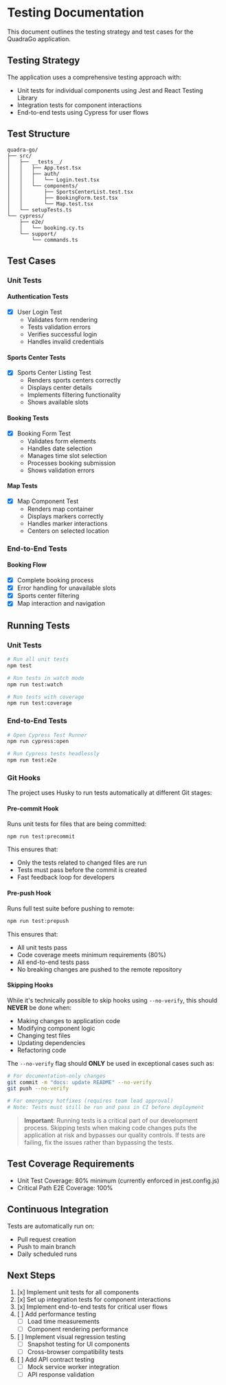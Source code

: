 # Testing Documentation

This document outlines the testing strategy and test cases for the QuadraGo application.

## Testing Strategy

The application uses a comprehensive testing approach with:
- Unit tests for individual components using Jest and React Testing Library
- Integration tests for component interactions
- End-to-end tests using Cypress for user flows

## Test Structure

```
quadra-go/
├── src/
│   ├── __tests__/
│   │   ├── App.test.tsx
│   │   ├── auth/
│   │   │   └── Login.test.tsx
│   │   └── components/
│   │       ├── SportsCenterList.test.tsx
│   │       ├── BookingForm.test.tsx
│   │       └── Map.test.tsx
│   └── setupTests.ts
└── cypress/
    ├── e2e/
    │   └── booking.cy.ts
    └── support/
        └── commands.ts
```

## Test Cases

### Unit Tests

#### Authentication Tests
- [x] User Login Test
  - Validates form rendering
  - Tests validation errors
  - Verifies successful login
  - Handles invalid credentials

#### Sports Center Tests
- [x] Sports Center Listing Test
  - Renders sports centers correctly
  - Displays center details
  - Implements filtering functionality
  - Shows available slots

#### Booking Tests
- [x] Booking Form Test
  - Validates form elements
  - Handles date selection
  - Manages time slot selection
  - Processes booking submission
  - Shows validation errors

#### Map Tests
- [x] Map Component Test
  - Renders map container
  - Displays markers correctly
  - Handles marker interactions
  - Centers on selected location

### End-to-End Tests

#### Booking Flow
- [x] Complete booking process
- [x] Error handling for unavailable slots
- [x] Sports center filtering
- [x] Map interaction and navigation

## Running Tests

### Unit Tests
```bash
# Run all unit tests
npm test

# Run tests in watch mode
npm run test:watch

# Run tests with coverage
npm run test:coverage
```

### End-to-End Tests
```bash
# Open Cypress Test Runner
npm run cypress:open

# Run Cypress tests headlessly
npm run test:e2e
```

### Git Hooks

The project uses Husky to run tests automatically at different Git stages:

#### Pre-commit Hook
Runs unit tests for files that are being committed:
```bash
npm run test:precommit
```
This ensures that:
- Only the tests related to changed files are run
- Tests must pass before the commit is created
- Fast feedback loop for developers

#### Pre-push Hook
Runs full test suite before pushing to remote:
```bash
npm run test:prepush
```
This ensures that:
- All unit tests pass
- Code coverage meets minimum requirements (80%)
- All end-to-end tests pass
- No breaking changes are pushed to the remote repository

#### Skipping Hooks

While it's technically possible to skip hooks using `--no-verify`, this should **NEVER** be done when:
- Making changes to application code
- Modifying component logic
- Changing test files
- Updating dependencies
- Refactoring code

The `--no-verify` flag should **ONLY** be used in exceptional cases such as:
```bash
# For documentation-only changes
git commit -m "docs: update README" --no-verify
git push --no-verify

# For emergency hotfixes (requires team lead approval)
# Note: Tests must still be run and pass in CI before deployment
```

> **Important**: Running tests is a critical part of our development process. Skipping tests when making code changes puts the application at risk and bypasses our quality controls. If tests are failing, fix the issues rather than bypassing the tests.

## Test Coverage Requirements

- Unit Test Coverage: 80% minimum (currently enforced in jest.config.js)
- Critical Path E2E Coverage: 100%

## Continuous Integration

Tests are automatically run on:
- Pull request creation
- Push to main branch
- Daily scheduled runs

## Next Steps

1. [x] Implement unit tests for all components
2. [x] Set up integration tests for component interactions
3. [x] Implement end-to-end tests for critical user flows
4. [ ] Add performance testing
   - [ ] Load time measurements
   - [ ] Component rendering performance
5. [ ] Implement visual regression testing
   - [ ] Snapshot testing for UI components
   - [ ] Cross-browser compatibility tests
6. [ ] Add API contract testing
   - [ ] Mock service worker integration
   - [ ] API response validation
